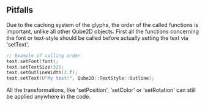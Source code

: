 ## Pitfalls
Due to the caching system of the glyphs, the order of the called functions is important, unlike all other Qube2D objects.
First all the functions concerning the font or text-style should be called before actually setting the text via 'setText'.

```c++
// Example of calling order
text.setFont(font);
text.setTextSize(32);
text.setOutlineWidth(2.f);
text.setText(U"My text!", Qube2D::TextStyle::Outline);
```

All the transformations, like 'setPosition', 'setColor' or 'setRotation' can still be applied anywhere in the code.
